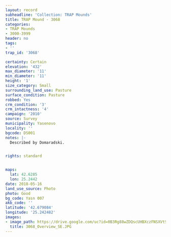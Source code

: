 ```yaml
---
layout: record
subheadline: 'Collection: TRAP Mounds'
title: TRAP Mound - 3068
categories:
- TRAP Mounds
- 3000-3999
header: no
tags:
- ''
trap_id: '3068'

certainty: Certain
elevation: '432'
max_diameter: '11'
min_diameter: '11'
height: '1'
size_category: Small
surrounding_land_use: Pasture
surface_condition: Pasture
robbed: Yes
crm_condition: '3'
crm_intactness: '4'
campaign: '2010'
source: Survey
municipality: Yasenovo
locality: ''
bgcode: DS001
notes: |-
  Described by Domaradski.


rights: standard


maps:
  lat: 42.6285
  lon: 25.2442
date: 2018-05-16
land_use_source: Photo
photo: Good
bg_code: Yasn 007
akb_code: ''
latitude: '42.679084'
longitude: '25.242482'
images:
- image_path: https://drive.google.com/uc?id=0B3Rg88wZDQscUHBXczFNSXVtSDg
  title: 3068_Overview_SE.JPG
---
```

